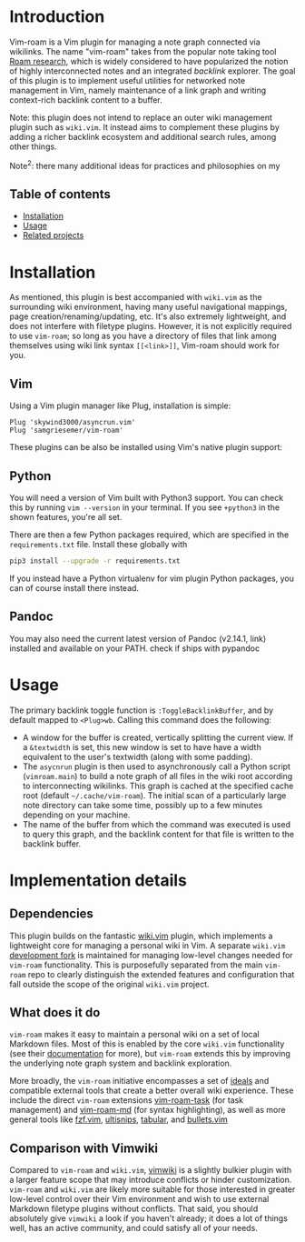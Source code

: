 # Introduction
Vim-roam is a Vim plugin for managing a note graph connected via wikilinks. The name
"vim-roam" takes from the popular note taking tool [Roam
research](https://roamresearch.com), which is widely considered to have popularized the
notion of highly interconnected notes and an integrated _backlink_ explorer. The goal of
this plugin is to implement useful utilities for networked note management in Vim, namely
maintenance of a link graph and writing context-rich backlink content to a buffer.

Note: this plugin does not intend to replace an outer wiki management plugin such as
`wiki.vim`. It instead aims to complement these plugins by adding a richer backlink
ecosystem and additional search rules, among other things.

Note$^2$: there many additional ideas for practices and philosophies on my 


## Table of contents
- [Installation](#installation)
- [Usage](#usage)
- [Related projects](#related-projects)


# Installation
As mentioned, this plugin is best accompanied with `wiki.vim` as the surrounding wiki
environment, having many useful navigational mappings, page creation/renaming/updating,
etc. It's also extremely lightweight, and does not interfere with filetype plugins.
However, it is not explicitly required to use `vim-roam`; so long as you have a directory
of files that link among themselves using wiki link syntax `[[<link>]]`, Vim-roam should work
for you.

## Vim
Using a Vim plugin manager like Plug, installation is simple:

```vim
Plug 'skywind3000/asyncrun.vim'
Plug 'samgriesemer/vim-roam'
```

These plugins can be also be installed using Vim's native plugin support:

## Python
You will need a version of Vim built with Python3 support. You can check this by running
`vim --version` in your terminal. If you see `+python3` in the shown features, you're all
set.

There are then a few Python packages required, which are specified in the
`requirements.txt` file. Install these globally with

```bash
pip3 install --upgrade -r requirements.txt
```

If you instead have a Python virtualenv for vim plugin Python packages, you can of course
install there instead.

## Pandoc
You may also need the current latest version of Pandoc (v2.14.1, link) installed and available on your PATH. check if ships
with pypandoc


# Usage
The primary backlink toggle function is `:ToggleBacklinkBuffer`, and by default mapped to
`<Plug>wb`. Calling this command does the following:

- A window for the buffer is created, vertically splitting the current view. If a
  `&textwidth` is set, this new window is set to have have a width equivalent to the
  user's textwidth (along with some padding).
- The `asycnrun` plugin is then used to asynchronously call a Python script
  (`vimroam.main`) to build a note graph of all files in the wiki root according to
  interconnecting wikilinks. This graph is cached at the specified cache root (default
  `~/.cache/vim-roam`). The initial scan of a particularly large note directory can take
  some time, possibly up to a few minutes depending on your machine. 
- The name of the buffer from which the command was executed is used to query this graph,
  and the backlink content for that file is written to the backlink buffer.

# Implementation details


## Dependencies
This plugin builds on the fantastic [wiki.vim](https://github.com/lervag/wiki.vim) plugin,
which implements a lightweight core for managing a personal wiki in Vim. A separate
`wiki.vim` [development fork](https://github.com/samgriesemer/wiki.vim) is maintained for
managing low-level changes needed for `vim-roam` functionality. This is purposefully
separated from the main `vim-roam` repo to clearly distinguish the extended features and
configuration that fall outside the scope of the original `wiki.vim` project.

## What does it do
`vim-roam` makes it easy to maintain a personal wiki on a set of local Markdown files.
Most of this is enabled by the core `wiki.vim` functionality (see their
[documentation](https://github.com/lervag/wiki.vim) for more), but `vim-roam` extends this
by improving the underlying note graph system and backlink exploration.

More broadly, the `vim-roam` initiative encompasses a set of
[ideals](https://samgriesemer.com/Vim-roam) and compatible external tools that create a
better overall wiki experience. These include the direct `vim-roam` extensions
[vim-roam-task](https://github.com/samgriesemer/vim-roam-task) (for task management) and
[vim-roam-md](https://github.com/samgriesemer/vim-roam-md) (for syntax highlighting), as
well as more general tools like [fzf.vim](https://github.com/junegunn/fzf.vim),
[ultisnips](https://github.com/SirVer/ultisnips),
[tabular](https://github.com/godlygeek/tabular), and
[bullets.vim](https://github.com/dkarter/bullets.vim)

## Comparison with Vimwiki
Compared to `vim-roam` and `wiki.vim`, [vimwiki](https://github.com/vimwiki/vimwiki) is a
slightly bulkier plugin with a larger feature scope that may introduce conflicts or hinder
customization. `vim-roam` and `wiki.vim` are likely more suitable for those interested in
greater low-level control over their Vim environment and wish to use external Markdown
filetype plugins without conflicts. That said, you should absolutely give `vimwiki` a look
if you haven't already; it does a lot of things well, has an active community, and could
satisfy all of your needs. 


